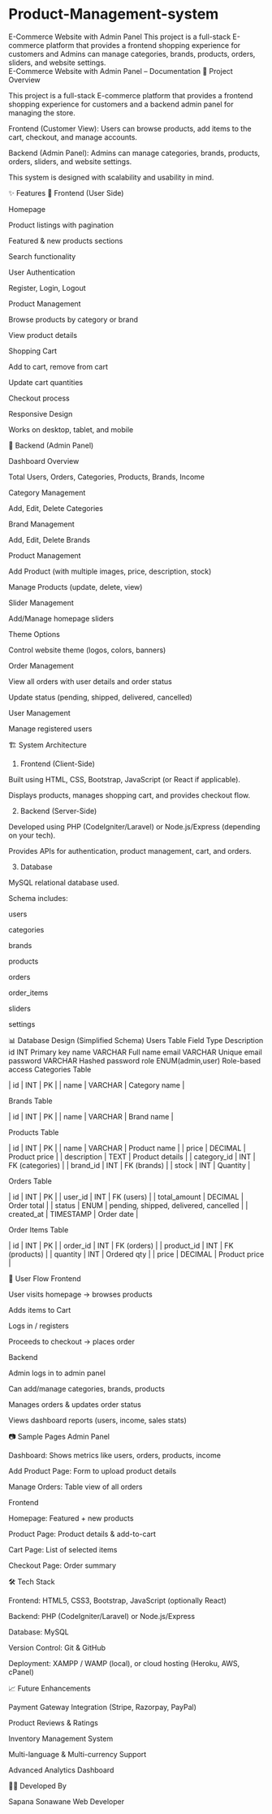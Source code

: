 # Product-Management-system
E-Commerce Website with Admin Panel  This project is a full-stack E-commerce platform that provides a frontend shopping experience for customers and  Admins can manage categories, brands, products, orders, sliders, and website settings.  
E-Commerce Website with Admin Panel – Documentation
📖 Project Overview

This project is a full-stack E-commerce platform that provides a frontend shopping experience for customers and a backend admin panel for managing the store.

Frontend (Customer View): Users can browse products, add items to the cart, checkout, and manage accounts.

Backend (Admin Panel): Admins can manage categories, brands, products, orders, sliders, and website settings.

This system is designed with scalability and usability in mind.

✨ Features
🔹 Frontend (User Side)

Homepage

Product listings with pagination

Featured & new products sections

Search functionality

User Authentication

Register, Login, Logout

Product Management

Browse products by category or brand

View product details

Shopping Cart

Add to cart, remove from cart

Update cart quantities

Checkout process

Responsive Design

Works on desktop, tablet, and mobile

🔹 Backend (Admin Panel)

Dashboard Overview

Total Users, Orders, Categories, Products, Brands, Income

Category Management

Add, Edit, Delete Categories

Brand Management

Add, Edit, Delete Brands

Product Management

Add Product (with multiple images, price, description, stock)

Manage Products (update, delete, view)

Slider Management

Add/Manage homepage sliders

Theme Options

Control website theme (logos, colors, banners)

Order Management

View all orders with user details and order status

Update status (pending, shipped, delivered, cancelled)

User Management

Manage registered users

🏗️ System Architecture
1. Frontend (Client-Side)

Built using HTML, CSS, Bootstrap, JavaScript (or React if applicable).

Displays products, manages shopping cart, and provides checkout flow.

2. Backend (Server-Side)

Developed using PHP (CodeIgniter/Laravel) or Node.js/Express (depending on your tech).

Provides APIs for authentication, product management, cart, and orders.

3. Database

MySQL relational database used.

Schema includes:

users

categories

brands

products

orders

order_items

sliders

settings

📊 Database Design (Simplified Schema)
Users Table
Field	Type	Description
id	INT	Primary key
name	VARCHAR	Full name
email	VARCHAR	Unique email
password	VARCHAR	Hashed password
role	ENUM(admin,user)	Role-based access
Categories Table

| id | INT | PK |
| name | VARCHAR | Category name |

Brands Table

| id | INT | PK |
| name | VARCHAR | Brand name |

Products Table

| id | INT | PK |
| name | VARCHAR | Product name |
| price | DECIMAL | Product price |
| description | TEXT | Product details |
| category_id | INT | FK (categories) |
| brand_id | INT | FK (brands) |
| stock | INT | Quantity |

Orders Table

| id | INT | PK |
| user_id | INT | FK (users) |
| total_amount | DECIMAL | Order total |
| status | ENUM | pending, shipped, delivered, cancelled |
| created_at | TIMESTAMP | Order date |

Order Items Table

| id | INT | PK |
| order_id | INT | FK (orders) |
| product_id | INT | FK (products) |
| quantity | INT | Ordered qty |
| price | DECIMAL | Product price |

📌 User Flow
Frontend

User visits homepage → browses products

Adds items to Cart

Logs in / registers

Proceeds to checkout → places order

Backend

Admin logs in to admin panel

Can add/manage categories, brands, products

Manages orders & updates order status

Views dashboard reports (users, income, sales stats)

📷 Sample Pages
Admin Panel

Dashboard: Shows metrics like users, orders, products, income

Add Product Page: Form to upload product details

Manage Orders: Table view of all orders

Frontend

Homepage: Featured + new products

Product Page: Product details & add-to-cart

Cart Page: List of selected items

Checkout Page: Order summary

🛠️ Tech Stack

Frontend: HTML5, CSS3, Bootstrap, JavaScript (optionally React)

Backend: PHP (CodeIgniter/Laravel) or Node.js/Express

Database: MySQL

Version Control: Git & GitHub

Deployment: XAMPP / WAMP (local), or cloud hosting (Heroku, AWS, cPanel)

📈 Future Enhancements

Payment Gateway Integration (Stripe, Razorpay, PayPal)

Product Reviews & Ratings

Inventory Management System

Multi-language & Multi-currency Support

Advanced Analytics Dashboard

👩‍💻 Developed By

Sapana Sonawane
Web Developer
